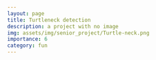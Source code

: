 ```yaml
---
layout: page
title: Turtleneck detection
description: a project with no image
img: assets/img/senior_project/Turtle-neck.png
importance: 6
category: fun
---
```



